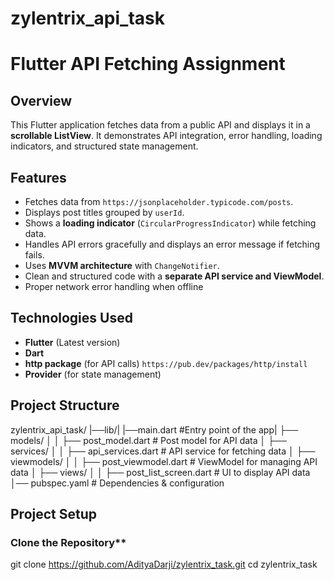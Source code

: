 # zylentrix_api_task

# Flutter API Fetching Assignment  

##  Overview  
This Flutter application fetches data from a public API and displays it in a **scrollable ListView**. 
It demonstrates API integration, error handling, loading indicators, and structured state management.  

##  Features  
- Fetches data from `https://jsonplaceholder.typicode.com/posts`.  
- Displays post titles grouped by `userId`.  
- Shows a **loading indicator** (`CircularProgressIndicator`) while fetching data.  
- Handles API errors gracefully and displays an error message if fetching fails.  
- Uses **MVVM architecture** with `ChangeNotifier`.  
- Clean and structured code with a **separate API service and ViewModel**.  
- Proper network error handling when offline
##  Technologies Used  
- **Flutter** (Latest version)  
- **Dart**  
- **http package** (for API calls)  `https://pub.dev/packages/http/install`
- **Provider** (for state management)  

##  Project Structure
zylentrix_api_task/
|──lib/|
|──main.dart #Entry point of the app|
├── models/ │ 
│ ├── post_model.dart # Post model for API data │ 
├── services/ │ 
│ ├── api_services.dart # API service for fetching data │ 
├── viewmodels/ │ 
│ ├── post_viewmodel.dart # ViewModel for managing API data │ 
├── views/ │ 
│ ├── post_list_screen.dart # UI to display API data 
│── pubspec.yaml # Dependencies & configuration


## Project Setup
### Clone the Repository**

git clone https://github.com/AdityaDarji/zylentrix_task.git
cd zylentrix_task